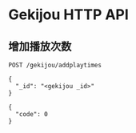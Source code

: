 # Gekijou HTTP API

## 增加播放次数

``` POST /gekijou/addplaytimes ```

```
{
  "_id": "<gekijou _id>"
}

{
  "code": 0
}
```
